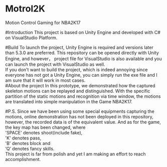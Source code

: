 # Motrol2K
Motion Control Gaming for NBA2K17</br>

#Introduction
This project is based on Unity Engine and developed with C# on VisualStudio Platform.</br>

#Build
To launch the project, Unity Engine is required and versions later than 5.3.0 are preferred. This repository can be opened directly with Unity Engine, and however， project file for VisualStudio is also available and you can launch the project with VisualStudio as well.</br>
If you don't want to build the project, which is indeed annoying since everyone has not got a Unity Engine, you can simply run the exe file and I am sure that it will work in most cases.</br>
#About the project
In this prototype, we demonstrated how the captured skeleton motions can be replayed and distinguished. With the specific partition of the static motions and recognition via time window, the motions are translated into simple manipulation in the Game NBA2K17.</br>

#P.S.
  Since we have been using some special equipments capturing the motions, online demonstration has not been deployed in this repository, however, the recorded data is of the equivalent value. 
And as for the game, the key map has been changed, where </br>
'SPACE' denotes shoot(include fake), </br>
'K' denotes pass,</br>
'B' denotes block and </br>
‘Q’ denotes fancy skills. </br>
This project is far from polish and yet I am making an effort to reach accomplishment.
